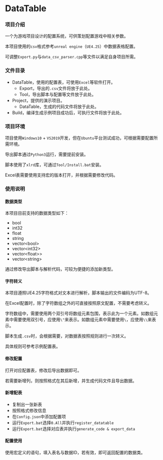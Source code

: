 # DataTable

### 项目介绍

一个为游戏项目设计的配置系统，可供策划配置游戏中相关参数。

本项目使用的`csv`格式参考`unreal engine`（`UE4.25`）中数据表格配置。

可调整`Export.py`与`data_csv_parser.cpp`等文件以满足自身项目所需。

### 文件目录

- DataTable，使用的配置表，可使用`Excel`等软件打开。
  - Export，导出的`.csv`文件将放于此处。
  - Tool，导出脚本与配置等文件放于此处。
- Project，提供的演示项目。
  - DataTable，生成的代码文件将放于此处。
- Build，编译生成示例项目成功后，可执行文件将放于此处。

### 项目环境

项目使用`Windows10` + `VS2019`开发，但在`Ubuntu`平台测试成功，可根据需要配置所需环境。

导出脚本通过`Python3`运行，需要提前安装。

脚本使用了`xlrd`库，可通过`Tool/Install.bat`安装。

Excel表需要使用支持宏的版本打开，并根据需要修改代码。

### 使用说明

#### 数据类型

本项目目前支持的数据类型如下：

- bool
- int32
- float
- string
- vector\<bool\>
- vector\<int32\>
- vector\<float>\>
- vector\<string\>

通过修改导出脚本与解析代码，可较为便捷的添加新类型。

#### 字符转义

本项目遵照UE4.25字符格式对文本进行解析，脚本输出的文件编码为UTF-8。

在Excel配置时，除了字符数组之外的可直接按照原文配置，不需要考虑转义。

字符数组中，需要使用两个双引号将数组元素包围，表示此为一个元素。如数组元素中需要使用双引号，应使用`\"`来表示。如数组元素中需要使用`\`，应使用`\\`来表示。

脚本生成`.csv`时，会根据需要，对数据表按照规则进行一次转义。

具体规则可参考示例配置表。

#### 修改配置

打开对应配置表，修改后导出数据即可。

若需要新增列，则按照格式在其后新增，并生成代码文件且导出数据。

#### 新增配表

- 复制出一张新表
- 按照格式修改信息
- 在`Config.json`中添加配置项
- 运行`Export.bat`选择`0.All`并执行`register_datatable`
- 运行`Export.bat`选择对应表并执行`generate_code & export_data`

#### 配置使用

使用宏定义的语句，填入表名与数据ID，若有效，即可返回配置的数据类。
